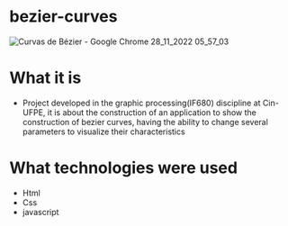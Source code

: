 # bezier-curves

![Curvas de Bézier - Google Chrome 28_11_2022 05_57_03](https://user-images.githubusercontent.com/72039442/204235591-8bd131e9-57e1-4ed3-b119-31b697784034.png)

# What it is
  - Project developed in the graphic processing(IF680) discipline at Cin-UFPE, it is about the construction of an application to show the construction of bezier curves, having the ability to change several parameters to visualize their characteristics

# What technologies were used
   - Html
   - Css
   - javascript
